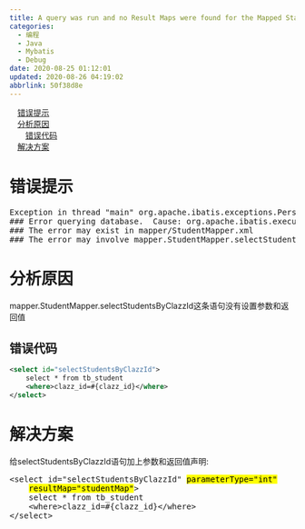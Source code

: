 ```yaml
---
title: A query was run and no Result Maps were found for the Mapped Statement
categories: 
  - 编程
  - Java
  - Mybatis
  - Debug
date: 2020-08-25 01:12:01
updated: 2020-08-26 04:19:02
abbrlink: 50f38d8e
---
```

<div id='my_toc'><a href="/blog/50f38d8e/#错误提示" class="header_1">错误提示</a>&nbsp;<br><a href="/blog/50f38d8e/#分析原因" class="header_1">分析原因</a>&nbsp;<br><a href="/blog/50f38d8e/#错误代码" class="header_2">错误代码</a>&nbsp;<br><a href="/blog/50f38d8e/#解决方案" class="header_1">解决方案</a>&nbsp;<br></div>
<style>.header_1{margin-left: 1em;}.header_2{margin-left: 2em;}.header_3{margin-left: 3em;}.header_4{margin-left: 4em;}.header_5{margin-left: 5em;}.header_6{margin-left: 6em;}</style>
<!--more-->
<script>if (navigator.platform.search('arm')==-1){document.getElementById('my_toc').style.display = 'none';}var e,p = document.getElementsByTagName('p');while (p.length>0) {e = p[0];e.parentElement.removeChild(e);}</script>

<!--end-->
# 错误提示

<pre>
Exception in thread "main" org.apache.ibatis.exceptions.PersistenceException: 
&#35;&#35;&#35; Error querying database.  Cause: org.apache.ibatis.executor.ExecutorException:<mark>A query was run and no Result Maps were found for the Mapped Statement 'mapper.StudentMapper.selectStudentsByClazzId'.  It's likely that neither a Result Type nor a Result Map was specified.</mark>
&#35;&#35;&#35; The error may exist in mapper/StudentMapper.xml
&#35;&#35;&#35; The error may involve mapper.StudentMapper.selectStudentsByClazzId
</pre>

# 分析原因
mapper.StudentMapper.selectStudentsByClazzId这条语句没有设置参数和返回值
## 错误代码
```xml /OneToManyTest3/src/mapper/StudentMapper.xml
<select id="selectStudentsByClazzId">
    select * from tb_student
    <where>clazz_id=#{clazz_id}</where>
</select>
```
# 解决方案
给selectStudentsByClazzId语句加上参数和返回值声明:
<pre>
&lt;select id="selectStudentsByClazzId" <mark>parameterType="int"</mark>
    <mark>resultMap="studentMap"</mark>&gt;
    select * from tb_student
    &lt;where&gt;clazz_id=&#35;{clazz_id}&lt;/where&gt;
&lt;/select&gt;
</pre>
